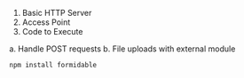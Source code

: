1. Basic HTTP Server
2. Access Point
3. Code to Execute

a. Handle POST requests
b. File uploads with external module

```npm install formidable```